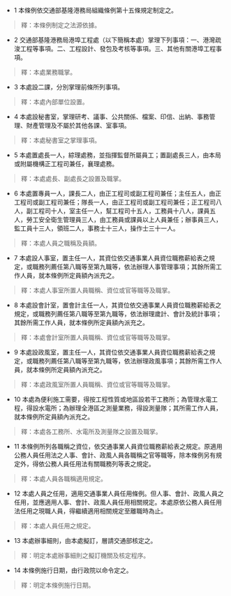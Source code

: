 * 1 本條例依交通部基隆港務局組織條例第十五條規定制定之。

> 釋：本條例制定之法源依據。

* 2 交通部基隆港務局港埠工程處（以下簡稱本處）掌理下列事項：一、港灣疏浚工程等事項。二、工程設計、發包及考核等事項。三、其他有關港埠工程事項。

> 釋：本處業務職掌。

* 3 本處設二課，分別掌理前條所列事項。

> 釋：本處內部單位設置。

* 4 本處設秘書室，掌理研考、議事、公共關係、檔案、印信、出納、事務管理、財產管理及不屬於其他各課、室事項。

> 釋：本處秘書室之掌理事項。

* 5 本處置處長一人，綜理處務，並指揮監督所屬員工；置副處長三人，由本局或附屬機構正工程司兼任，襄理處務。

> 釋：本處處長、副處長之設置及職掌。

* 6 本處置專員一人，課長二人，由正工程司或副工程司兼任；主任五人，由正工程司或副工程司兼任；隊長一人，由正工程司或副工程司兼任；正工程司八人，副工程司十人，室主任一人，幫工程司十五人，工務員十八人，課員五人，勞工安全衛生管理員三人，由工務員或課員以上人員兼任；辦事員三人，監工員十三人，領班二人，事務士十三人，操作士三十一人。

> 釋：本處人員之職稱及員額。

* 7 本處設人事室，置主任一人，其資位依交通事業人員資位職務薪給表之規定，或職務列薦任第八職等至第九職等，依法辦理人事管理事項；其餘所需工作人員，就本條例所定員額內派充之。

> 釋：本處人事室所置人員職稱、資位或官等職等及職掌。

* 8 本處設會計室，置會計主任一人，其資位依交通事業人員資位職務薪給表之規定，或職務列薦任第八職等至第九職等，依法辦理歲計、會計及統計事項；其餘所需工作人員，就本條例所定員額內派充之。

> 釋：本處會計室所置人員職稱、資位或官等職等及職掌。

* 9 本處設政風室，置主任一人，其資位依交通事業人員資位職務薪給表之規定，或職務列薦任第八職等至第九職等，依法辦理政風事項；其餘所需工作人員，就本條例所定員額內派充之。

> 釋：本處政風室所置人員職稱、資位或官等職等及職掌。

* 10 本處為便利施工需要，得按工程性質或地區設若干工務所；為管理水電工程，得設水電所；為辦理全港區之測量業務，得設測量隊；其所需工作人員，就本條例所定員額內派充之。

> 釋：本處各工務所、水電所及測量隊之設置及職掌。

* 11 本條例所列各職稱之資位，依交通事業人員資位職務薪給表之規定。原適用公務人員任用法之人事、會計、政風人員各職稱之官等職等，除本條例另有規定外，得依公務人員任用法有關職務列等表之規定。

> 釋：本處人員各職稱適用規定。

* 12 本處人員之任用，適用交通事業人員任用條例。但人事、會計、政風人員之任用，並應適用人事、會計、政風人員任用相關規定。本處原依公務人員任用法任用之現職人員，得繼續適用相關規定至離職時為止。

> 釋：本處人員任用之規定。

* 13 本處辦事細則，由本處擬訂，層請交通部核定之。

> 釋：明定本處辦事細則之擬訂機關及核定程序。

* 14 本條例施行日期，由行政院以命令定之。

> 釋：明定本條例施行日期。

